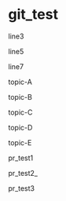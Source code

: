 # git_test

line3

line5

line7

topic-A

topic-B

topic-C

topic-D

topic-E

pr_test1

pr_test2_

pr_test3
